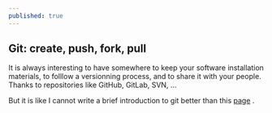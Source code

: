 ```yaml
---
published: true
---
```

## Git: create, push, fork, pull 

It is always interesting to have somewhere to keep your software installation materials, to folllow a versionning process, and to share it with your people. Thanks to repositories like GitHub, GitLab, SVN, ...

But it is like I cannot write a brief introduction to git better than this [page](http://rogerdudler.github.io/git-guide/index.fr.html) .
